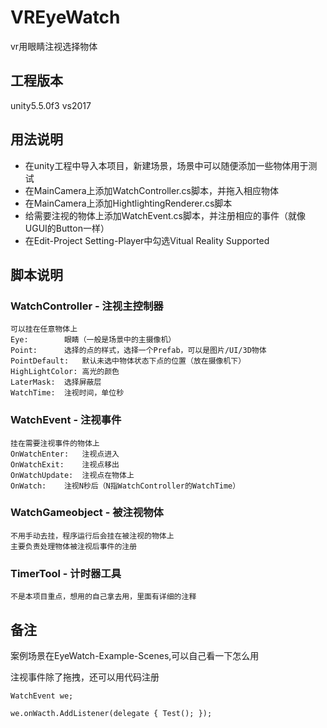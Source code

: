# VREyeWatch
vr用眼睛注视选择物体
## 工程版本 ##
unity5.5.0f3 vs2017
## 用法说明 ##
- 在unity工程中导入本项目，新建场景，场景中可以随便添加一些物体用于测试
- 在MainCamera上添加WatchController.cs脚本，并拖入相应物体
- 在MainCamera上添加HightlightingRenderer.cs脚本
- 给需要注视的物体上添加WatchEvent.cs脚本，并注册相应的事件（就像UGUI的Button一样）
- 在Edit-Project Setting-Player中勾选Vitual Reality Supported

## 脚本说明 ##
### WatchController - 注视主控制器 ###
	可以挂在任意物体上
	Eye:		眼睛（一般是场景中的主摄像机）
	Point:		选择的点的样式，选择一个Prefab，可以是图片/UI/3D物体
	PointDefault:	默认未选中物体状态下点的位置（放在摄像机下）
	HighLightColor:	高光的颜色
	LaterMask:	选择屏蔽层
	WatchTime:	注视时间，单位秒
### WatchEvent - 注视事件 ###
	挂在需要注视事件的物体上
	OnWatchEnter:	注视点进入
	OnWatchExit:	注视点移出
	OnWatchUpdate:	注视点在物体上
	OnWatch:	注视N秒后（N指WatchController的WatchTime）
### WatchGameobject - 被注视物体 ###
	不用手动去挂，程序运行后会挂在被注视的物体上
	主要负责处理物体被注视后事件的注册
### TimerTool - 计时器工具 ###
	不是本项目重点，想用的自己拿去用，里面有详细的注释

## 备注 ##
案例场景在EyeWatch-Example-Scenes,可以自己看一下怎么用

注视事件除了拖拽，还可以用代码注册

`WatchEvent we;`

`we.onWacth.AddListener(delegate { Test(); });`
